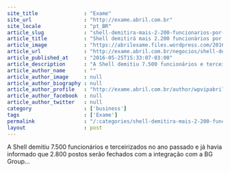 ```yaml
---
site_title               : "Exame"
site_url                 : "http://exame.abril.com.br"
site_locale              : "pt_BR"
article_slug             : "shell-demitira-mais-2-200-funcionarios-por-baixos-precos"
article_title            : "Shell demitirá mais 2.200 funcionários por baixos preços"
article_image            : "https://abrilexame.files.wordpress.com/2016/09/size_960_16_9_posto-shell10.jpg?quality=70&strip=all&w=960"
article_url              : "http://exame.abril.com.br/negocios/shell-demitira-de-mais-2-200-funcionarios-por-baixos-precos/"
article_published_at     : "2016-05-25T15:33:07-03:00"
article_description      : "A Shell demitiu 7.500 funcionários e terceirizados no ano passado e já havia informado que 2.800 postos serão fechados com a integração com a BG Group..."
article_author_name      : ""
article_author_image     : null
article_author_biography : null
article_author_profile   : "http://exame.abril.com.br/author/wpvipabril/"
article_author_facebook  : null
article_author_twitter   : null
category                 : ['business']
tags                     : ['Exame']
permalink                : "/:categories/shell-demitira-mais-2-200-funcionarios-por-baixos-precos/"
layout                   : post
---
```


A Shell demitiu 7.500 funcionários e terceirizados no ano passado e já havia informado que 2.800 postos serão fechados com a integração com a BG Group...
